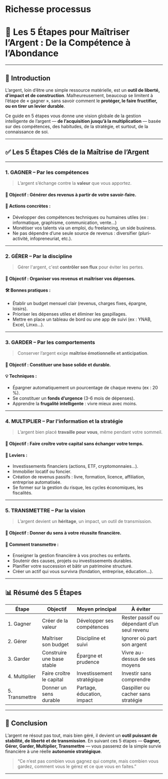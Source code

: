 # Richesse processus

# 💸 **Les 5 Étapes pour Maîtriser l’Argent : De la Compétence à l’Abondance**

---

## 🧭 **Introduction**

L’argent, loin d’être une simple ressource matérielle, est un **outil de liberté, d’impact et de construction**. Malheureusement, beaucoup se limitent à l’étape de « gagner », sans savoir comment le **protéger, le faire fructifier, ou en tirer un levier durable**.

Ce guide en 5 étapes vous donne une vision globale de la gestion intelligente de l’argent — **de l’acquisition jusqu’à la multiplication** — basée sur des compétences, des habitudes, de la stratégie, et surtout, de la connaissance de soi.

---

## ✅ **Les 5 Étapes Clés de la Maîtrise de l’Argent**

---

### **1. GAGNER – Par les compétences**

> L’argent s’échange contre la **valeur** que vous apportez.

#### 🎯 Objectif : Générer des revenus à partir de votre savoir-faire.

#### 🔧 Actions concrètes :

* Développer des compétences techniques ou humaines utiles (ex : informatique, graphisme, communication, vente…)
* Monétiser vos talents via un emploi, du freelancing, un side business.
* Ne pas dépendre d’une seule source de revenus : diversifier (pluri-activité, infopreneuriat, etc.).

---

### **2. GÉRER – Par la discipline**

> Gérer l'argent, c'est **contrôler son flux** pour éviter les pertes.

#### 🎯 Objectif : Organiser vos revenus et maîtriser vos dépenses.

#### 🛠 Bonnes pratiques :

* Établir un budget mensuel clair (revenus, charges fixes, épargne, loisirs).
* Prioriser les dépenses utiles et éliminer les gaspillages.
* Mettre en place un tableau de bord ou une app de suivi (ex : YNAB, Excel, Linxo…).

---

### **3. GARDER – Par les comportements**

> Conserver l’argent exige **maîtrise émotionnelle et anticipation**.

#### 🎯 Objectif : Constituer une base solide et durable.

#### 💡 Techniques :

* Épargner automatiquement un pourcentage de chaque revenu (ex : 20 %).
* Se constituer un **fonds d’urgence** (3-6 mois de dépenses).
* Apprendre la **frugalité intelligente** : vivre mieux avec moins.

---

### **4. MULTIPLIER – Par l'information et la stratégie**

> L’argent bien placé **travaille pour vous**, même pendant votre sommeil.

#### 🎯 Objectif : Faire croître votre capital sans échanger votre temps.

#### 🧩 Leviers :

* Investissements financiers (actions, ETF, cryptomonnaies…).
* Immobilier locatif ou foncier.
* Création de revenus passifs : livre, formation, licence, affiliation, entreprise automatisée.
* Se former sur la gestion du risque, les cycles économiques, les fiscalités.

---

### **5. TRANSMETTRE – Par la vision**

> L’argent devient un **héritage**, un impact, un outil de transmission.

#### 🎯 Objectif : Donner du sens à votre réussite financière.

#### 🔄 Comment transmettre :

* Enseigner la gestion financière à vos proches ou enfants.
* Soutenir des causes, projets ou investissements durables.
* Planifier votre succession et bâtir un patrimoine structuré.
* Créer un actif qui vous survivra (fondation, entreprise, éducation…).

---

## 📊 **Résumé des 5 Étapes**

| Étape          | Objectif                   | Moyen principal            | À éviter                                    |
| -------------- | -------------------------- | -------------------------- | ------------------------------------------- |
| 1. Gagner      | Créer de la valeur         | Développer ses compétences | Rester passif ou dépendant d’un seul revenu |
| 2. Gérer       | Maîtriser son budget       | Discipline et suivi        | Ignorer où part son argent                  |
| 3. Garder      | Construire une base stable | Épargne et prudence        | Vivre au-dessus de ses moyens               |
| 4. Multiplier  | Faire croître le capital   | Investissement stratégique | Investir sans comprendre                    |
| 5. Transmettre | Donner un sens durable     | Partage, éducation, impact | Gaspiller ou cacher sans stratégie          |

---

## 🏁 **Conclusion**

L’argent ne résout pas tout, mais bien géré, il devient un **outil puissant de stabilité, de liberté et de transmission**. En suivant ces 5 étapes — **Gagner, Gérer, Garder, Multiplier, Transmettre** — vous passerez de la simple survie financière à une réelle **autonomie stratégique**.

> “Ce n’est pas combien vous gagnez qui compte, mais combien vous gardez, comment vous le gérez et ce que vous en faites.”

---
